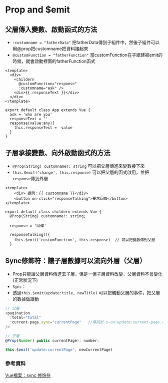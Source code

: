 # Prop and $emit

## 父層傳入變數、啟動函式的方法
  - `:customname = "fatherData"`  把fatherData傳到子組件中，然後子組件可以用@prop把customname把資料接起來
  - `@customFunction = "fatherFunction"` 當customFunction在子組建被emit的時候，就會啟動裡面的fatherFunction函式

```Js
<template>
  <div>
    <childern
      @customFunction="response"
      :customname="ask" />
    <div>{{ responseText }}</div>
  </div>
</template>

export default class App extends Vue {
  ask = 'who are you'
  responseText = ''
  response(value:any){
    this.responseText =  value
  }
}
```

## 子層承接變數、向外啟動函式的方法
  - `@Prop(String) customname!: string` 可以把父層傳進來變數接下來
  - `this.$emit('change', this.response)` 可以把父層的函式啟用，並把`response`傳到外層

``` Js
<template>
    <div> 提問：{{ customname }}</div>
    <button on-click="responseTalking">要求回條</button>
</template>

export default class childern extends Vue {
  @Prop(String) customname!: string;

  response = '回條'

  responseTalking(){
    this.$emit('customFunction', this.response)  // 可以把變數傳到父層
  }
```

## Sync修飾符：讓子層數據可以流向外層（父層）

- Prop只能讓父層資料傳進去子層，但是一但子層資料改變，父層資料不會變化(正常狀況下)
- `Sync`：
 - 透過`this.$emit(update:title, newTitle)` 可以把觸動父層的事件，把父層的數據做跟動

``` js 
// 父層
<pagination
  :total="total"
  :current-page.sync="currentPage"   //等同於 v-on:update:current-page.="doc.current-page. = $event"
/> 

```

``` js
// 子層
@Prop(Number) public currentPage!: number;

this.$emit('update:currentPage', newCurrentPage)

```

### 參考資料
 [Vue檔案：sync 修饰符](https://cn.vuejs.org/v2/guide/components-custom-events.html)
